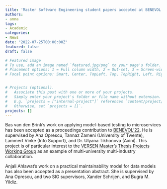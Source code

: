 ```yaml
---
title: 'Master Software Engineering student papers accepted at BENEVOL’22'
authors:
- anna
tags:
- Academic
categories:
- News
date: "2022-07-25T00:00:00Z"
featured: false
draft: false

# Featured image
# To use, add an image named `featured.jpg/png` to your page's folder.
# Placement options: 1 = Full column width, 2 = Out-set, 3 = Screen-width
# Focal point options: Smart, Center, TopLeft, Top, TopRight, Left, Right, BottomLeft, Bottom, BottomRight


# Projects (optional).
#   Associate this post with one or more of your projects.
#   Simply enter your project's folder or file name without extension.
#   E.g. `projects = ["internal-project"]` references `content/project/deep-learning/index.md`.
#   Otherwise, set `projects = []`.
projects: []
---
```




<p>Bas van den Brink’s work on applying model-based testing to microservices has been accepted as a proceedings contribution to <a href=
"https://benevol2022.github.io/">BENEVOL’22</a>. He is supervised by Ana Oprescu, Tannaz Zameni (University of Twente), Lammert Vinke (Info Support), and Dr. Ulyana Tikhonova (Axini). This project is of particular interest to the <a href="https://www.versen.nl/contents/works/masters-thesis-projects">VERSEN Master’s Thesis Projects Working Group</a> as an example of multi-university multi-industry collaboration.</p>
<p>Anjali Ahlawat’s work on a practical maintainability model for data models has also been accepted as a presentation abstract. She is supervised by Ana Oprescu, and two SIG supervisors, Xander Schrijen, and Bugra M. Yildiz.</p>

